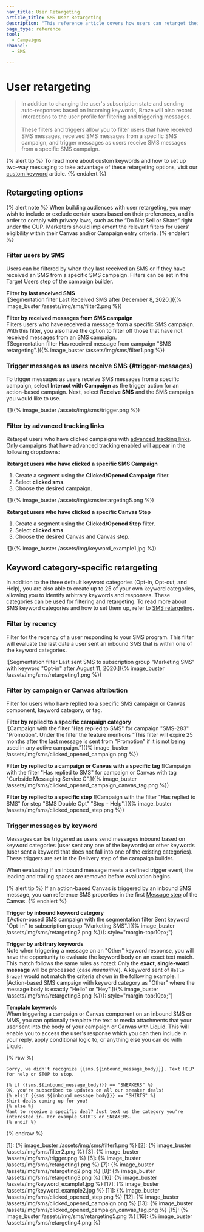 ```yaml
---
nav_title: User Retargeting
article_title: SMS User Retargeting
description: "This reference article covers how users can retarget their messages by users SMS interactions."
page_type: reference
tool:
  - Campaigns
channel:
  - SMS

---
```


# User retargeting

> In addition to changing the user's subscription state and sending auto-responses based on incoming keywords, Braze will also record interactions to the user profile for filtering and triggering messages.<br><br>These filters and triggers allow you to filter users that have received SMS messages, received SMS messages from a specific SMS campaign, and trigger messages as users receive SMS messages from a specific SMS campaign. 

{% alert tip %}
To read more about custom keywords and how to set up two-way messaging to take advantage of these retargeting options, visit our [custom keyword]({{site.baseurl}}/user_guide/message_building_by_channel/sms/keywords/keyword_handling/) article.
{% endalert %}  

## Retargeting options

{% alert note %}
When building audiences with user retargeting, you may wish to include or exclude certain users based on their preferences, and in order to comply with privacy laws, such as the “Do Not Sell or Share” right under the CUP. Marketers should implement the relevant filters for users’ eligibility within their Canvas and/or Campaign entry criteria.
{% endalert %}

### Filter users by SMS

Users can be filtered by when they last received an SMS or if they have received an SMS from a specific SMS campaign. Filters can be set in the Target Users step of the campaign builder. 

**Filter by last received SMS**<br>
![Segmentation filter Last Received SMS after December 8, 2020.]({% image_buster /assets/img/sms/filter2.png %})

**Filter by received messages from SMS campaign**<br>
Filters users who have received a message from a specific SMS campaign. With this filter, you also have the option to filter off those that have not received messages from an SMS campaign. <br>
![Segmentation filter Has received message from campaign "SMS retargeting".]({% image_buster /assets/img/sms/filter1.png %})

### Trigger messages as users receive SMS {#trigger-messages}

To trigger messages as users receive SMS messages from a specific campaign, select **Interact with Campaign** as the trigger action for an action-based campaign. Next, select **Receive SMS** and the SMS campaign you would like to use.

![]({% image_buster /assets/img/sms/trigger.png %})

### Filter by advanced tracking links

Retarget users who have clicked campaigns with [advanced tracking links]({{site.baseurl}}/user_guide/message_building_by_channel/sms/campaign/link_shortening/).
Only campaigns that have advanced tracking enabled will appear in the following dropdowns:

**Retarget users who have clicked a specific SMS Campaign**
1. Create a segment using the **Clicked/Opened Campaign** filter.
2. Select **clicked sms**.
3. Choose the desired campaign.

![]({% image_buster /assets/img/sms/retargeting5.png %})

**Retarget users who have clicked a specific Canvas Step**
1. Create a segment using the **Clicked/Opened Step** filter.
2. Select **clicked sms**.
3. Choose the desired Canvas and Canvas step.

![]({% image_buster /assets/img/keyword_example1.jpg %})

## Keyword category-specific retargeting

In addition to the three default keyword categories (Opt-in, Opt-out, and Help), you are also able to create up to 25 of your own keyword categories, allowing you to identify arbitrary keywords and responses. These categories can be used for filtering and retargeting. To read more about SMS keyword categories and how to set them up, refer to [SMS retargeting]({{site.baseurl}}/user_guide/message_building_by_channel/sms/campaign/retargeting/). 

### Filter by recency

Filter for the recency of a user responding to your SMS program. This filter will evaluate the last date a user sent an inbound SMS that is within one of the keyword categories. 

![Segmentation filter Last sent SMS to subscription group "Marketing SMS" with keyword "Opt-in" after August 11, 2020.]({% image_buster /assets/img/sms/retargeting1.png %})

### Filter by campaign or Canvas attribution

Filter for users who have replied to a specific SMS campaign or Canvas component, keyword category, or tag.

**Filter by replied to a specific campaign category**<br>
![Campaign with the filter "Has replied to SMS" for campaign "SMS-283" "Promotion". Under the filter the feature mentions "This filter will expire 25 months after the last message is sent from "Promotion" if it is not being used in any active campaign."]({% image_buster /assets/img/sms/clicked_opened_campaign.png %})

**Filter by replied to a campaign or Canvas with a specific tag**
![Campaign with the filter "Has replied to SMS" for campaign or Canvas with tag "Curbside Messaging Service C".]({% image_buster /assets/img/sms/clicked_opened_campaign_canvas_tag.png %})

**Filter by replied to a specific step**
![Campaign with the filter "Has replied to SMS" for step "SMS Double Opt" "Step - Help".]({% image_buster /assets/img/sms/clicked_opened_step.png %})

### Trigger messages by keyword

Messages can be triggered as users send messages inbound based on keyword categories (user sent any one of the keywords) or other keywords (user sent a keyword that does not fall into one of the existing categories). These triggers are set in the Delivery step of the campaign builder.

When evaluating if an inbound message meets a defined trigger event, the leading and trailing spaces are removed before evaluation begins.

{% alert tip %} 
If an action-based Canvas is triggered by an inbound SMS message, you can reference SMS properties in the first [Message step]({{site.baseurl}}/user_guide/engagement_tools/canvas/canvas_components/message_step/) of the Canvas.
{% endalert %}

**Trigger by inbound keyword category**<br>
![Action-based SMS campaign with the segmentation filter Sent keyword "Opt-in" to subscription group "Marketing SMS".]({% image_buster /assets/img/sms/retargeting2.png %}){: style="margin-top:10px;"}

**Trigger by arbitrary keywords**<br>
Note when triggering a message on an "Other" keyword response, you will have the opportunity to evaluate the keyword body on an exact text match. This match follows the same rules as noted: Only the **exact, single-word message** will be processed (case _insensitive_). A keyword sent of `Hello Braze!` would not match the criteria shown in the following example. 
![Action-based SMS campaign with keyword category as "Other" where the message body is exactly "Hello" or "Hey".]({% image_buster /assets/img/sms/retargeting3.png %}){: style="margin-top:10px;"}

**Template keywords**<br>
When triggering a campaign or Canvas component on an inbound SMS or MMS, you can optionally template the text or media attachments that your user sent into the body of your campaign or Canvas with Liquid. This will enable you to access the user's response which you can then include in your reply, apply conditional logic to, or anything else you can do with Liquid. 

{% raw %}

```liquid
Sorry, we didn't recognize {{sms.${inbound_message_body}}}. Text HELP for help or STOP to stop.
```

```liquid
{% if {{sms.${inbound_message_body}}} == "SNEAKERS" %}
OK, you're subscribed to updates on all our sneaker deals!
{% elsif {{sms.${inbound_message_body}}} == "SHIRTS" %}
Shirt deals coming up for you!
{% else %}
Want to receive a specific deal? Just text us the category you're interested in. For example SHIRTS or SNEAKERS.
{% endif %}
```

{% endraw %}

[1]: {% image_buster /assets/img/sms/filter1.png %}
[2]: {% image_buster /assets/img/sms/filter2.png %}
[3]: {% image_buster /assets/img/sms/trigger.png %} 
[6]: {% image_buster /assets/img/sms/retargeting1.png %}
[7]: {% image_buster /assets/img/sms/retargeting2.png %}
[8]: {% image_buster /assets/img/sms/retargeting3.png %}
[16]: {% image_buster /assets/img/keyword_example1.jpg %}
[17]: {% image_buster /assets/img/keyword_example2.jpg %}
[11]: {% image_buster /assets/img/sms/clicked_opened_step.png %}
[12]: {% image_buster /assets/img/sms/clicked_opened_campaign.png %}
[13]: {% image_buster /assets/img/sms/clicked_opened_campaign_canvas_tag.png %} 
[15]: {% image_buster /assets/img/sms/retargeting5.png %} 
[16]: {% image_buster /assets/img/sms/retargeting4.png %}
